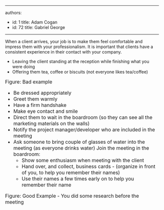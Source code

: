 

---
authors:
  - id: 1
    title: Adam Cogan
  - id: 72
    title: Gabriel George
---




<span class='intro'> When a client arrives, your job is to make them feel comfortable and impress them with your professionalism. It is important that clients have a consistent experience in their contact with your company. 
​ </span>


  <ul class="ms-rteCustom-GreyBox">
    <li>Leaving the client standing at the reception while finishing what you were doing </li>
    <li>Offering them tea, coffee or biscuits (not everyone likes tea/coffee) </li>
</ul>
<font class="ms-rteCustom-FigureBad" size="+0">Figure&#58; Bad example <br>
</font><font class="ms-rteCustom-GreyBox" size="+0">
<ul>
    <li>Be dressed appropriately</li>
    <li>Greet them warmly </li>
    <li>Have a firm handshake </li>
    <li>Make eye contact and smile </li>
    <li>Direct them to wait in the boardroom (so they can see all the marketing materials on the walls) </li>
    <li>Notify the project manager/developer who are included in the meeting </li>
    <li>Ask someone to bring couple of glasses of water into the meeting (as everyone drinks water) Join the meeting in the boardroom&#58;
    <ul>
        <li>Show some enthusiasm when meeting with the client </li>
        <li>Hand over, and collect, business cards - (organize in front of you, to help you remember their names) </li>
        <li>Use their names a few times early on to help you remember their name</li></ul></li></ul></font><font class="ms-rteCustom-FigureGood" size="+0">Figure&#58; Good Example - You did some research before the meeting </font>




